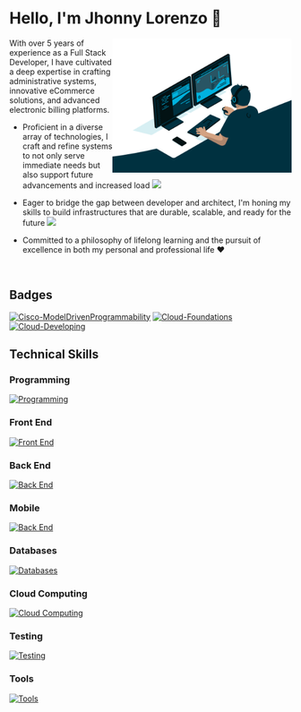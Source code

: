# Hello, I'm Jhonny Lorenzo 👋

<img align="right" width="320px" height="240px" alt="Coding..." src="./code.gif" />
With over 5 years of experience as a Full Stack Developer, I have cultivated a deep expertise in crafting administrative systems, innovative eCommerce solutions, and advanced electronic billing platforms.

- Proficient in a diverse array of technologies, I craft and refine systems to not only serve immediate needs but also support future advancements and increased load <img src="https://media.giphy.com/media/WUlplcMpOCEmTGBtBW/giphy.gif" width="30">

- Eager to bridge the gap between developer and architect, I'm honing my skills to build infrastructures that are durable, scalable, and ready for the future <img src="https://media.giphy.com/media/dtB7kgF86VwZWY5Iee/giphy.gif" width="30">

- Committed to a philosophy of lifelong learning and the pursuit of excellence in both my personal and professional life ❤️

<br />

## Badges
[![Cisco-ModelDrivenProgrammability](https://images.credly.com/size/124x124/images/2406383c-16f4-4876-b297-6ad951c6b96b/ETW-MDP.png)](https://www.credly.com/badges/7b98cd2d-562a-4429-9b18-595946b12484)
[![Cloud-Foundations](https://images.credly.com/size/140x140/images/73e4a58b-a8ef-41a3-a7db-9183dd269882/image.png)](https://www.credly.com/badges/1a4749c2-292e-4f13-9549-b6c7bc74a107)
[![Cloud-Developing](https://images.credly.com/size/140x140/images/119182cf-ca68-495a-a415-bff62dfdcc7e/image.png)](https://www.credly.com/badges/ff25a159-c56a-4095-97a6-915a8883e804)

## Technical Skills
### Programming
[![Programming](https://skillicons.dev/icons?i=js,ts,php,java,c,cpp,rust,python,bash)](https://skillicons.dev)
### Front End
[![Front End](https://skillicons.dev/icons?i=react,nextjs,angular,vue,jquery,html,css,sass,emotion,styledcomponents,bootstrap,materialui,tailwind,figma&perline=5)](https://skillicons.dev)
### Back End
[![Back End](https://skillicons.dev/icons?i=nodejs,express,nestjs,laravel,spring,actix,graphql,eloquent,sequelize,typeorm,mongoose&perline=6)](https://skillicons.dev)
### Mobile
[![Back End](https://skillicons.dev/icons?i=react)](https://skillicons.dev)
### Databases
[![Databases](https://skillicons.dev/icons?i=postgresql,mysql,mongodb,dynamodb)](https://skillicons.dev)
### Cloud Computing
[![Cloud Computing](https://skillicons.dev/icons?i=aws,gcp,azure,netlify,vercel,heroku&perline=3)](https://skillicons.dev)
### Testing
[![Testing](https://skillicons.dev/icons?i=jest)](https://skillicons.dev)
### Tools
[![Tools](https://skillicons.dev/icons?i=git,github,gitlab,vite,webpack,babel,sentry,docker,jenkins,postman,vscode,vim&perline=3)](https://skillicons.dev)
